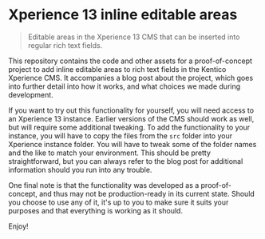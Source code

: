 # Xperience 13 inline editable areas
> Editable areas in the Xperience 13 CMS that can be inserted into regular rich text fields.

This repository contains the code and other assets for a proof-of-concept project to add inline editable areas to rich text fields in the Kentico Xperience CMS. It accompanies a blog post about the project, which goes into further detail into how it works, and what choices we made during development.

If you want to try out this functionality for yourself, you will need access to an Xperience 13 instance. Earlier versions of the CMS should work as well, but will require some additional tweaking. To add the functionality to your instance, you will have to copy the files from the `src` folder into your Xperience instance folder. You will have to tweak some of the folder names and the like to match your environment. This should be pretty straightforward, but you can always refer to the blog post for additional information should you run into any trouble.

One final note is that the functionality was developed as a proof-of-concept, and thus may not be production-ready in its current state. Should you choose to use any of it, it's up to you to make sure it suits your purposes and that everything is working as it should.

Enjoy!
